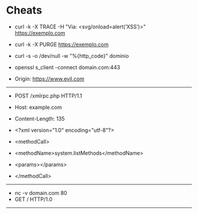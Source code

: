 # Cheats

- curl -k -X TRACE -H "Via: <svg/onload=alert(‘XSS’)>" https://exemplo.com

- curl -k -X PURGE https://exemplo.com

- curl -s -o /dev/null -w "%{http_code}" dominio 

- openssl s_client -connect domain.com:443

- Origin: https://www.evil.com

---------------------------
- POST /xmlrpc.php HTTP/1.1
- Host: example.com
- Content-Length: 135

- \<?xml version="1.0" encoding="utf-8"?> 
- \<methodCall> 
- \<methodName>system.listMethods\</methodName> 
- \<params>\</params> 
- \</methodCall>

-----------------------
- nc -v domain.com 80
- GET / HTTP/1.0 
-----------------------
